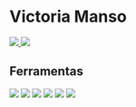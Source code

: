 # Victoria Manso


<div>
  <a href="https://www.linkedin.com/in/victoriamanso" target="_blank">
    <img src="https://img.shields.io/badge/-LinkedIn-0A66C2?style=for-the-badge&logo=linkedin&logoColor=white">
  </a> 
  <a href="mailto:victoria.manso@hotmail.com">
    <img src="https://img.shields.io/badge/Outlook-6A0DAD?style=for-the-badge&logo=microsoft-outlook&logoColor=white">
  </a>
</div>

## Ferramentas 

<div>
  <!-- Python -->
  <img src="https://img.shields.io/badge/Python-3776AB?style=for-the-badge&logo=python&logoColor=white">
  
  <!-- Excel -->
  <img src="https://img.shields.io/badge/Excel-217346?style=for-the-badge&logo=microsoft-excel&logoColor=white">
  
  <!-- SQL (usando MySQL como referência) -->
  <img src="https://img.shields.io/badge/SQL-003B57?style=for-the-badge&logo=mysql&logoColor=white">
  
  <!-- Power BI -->
  <img src="https://img.shields.io/badge/Power_BI-F2C811?style=for-the-badge&logo=power-bi&logoColor=black">
  
  <!-- Jupyter -->
  <img src="https://img.shields.io/badge/Jupyter-F37626?style=for-the-badge&logo=jupyter&logoColor=white">
  
  <!-- Git -->
  <img src="https://img.shields.io/badge/Git-F05032?style=for-the-badge&logo=git&logoColor=white">
</div>
